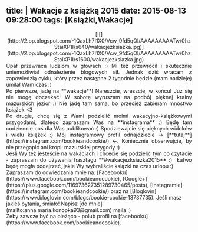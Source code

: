 title: |
	Wakacje z książką 2015
date: 2015-08-13 09:28:00
tags: [Książki,Wakacje]
---

<div class="content">

<div class="separator" style="clear: both; text-align: center!important;">[![](http://2.bp.blogspot.com/-1QaxLh7I1X0/Vcw_9fd5qQI/AAAAAAAAATw/0hzStaiXP1I/s640/wakacjezksiazka.jpg)](http://2.bp.blogspot.com/-1QaxLh7I1X0/Vcw_9fd5qQI/AAAAAAAAATw/0hzStaiXP1I/s1600/wakacjezksiazka.jpg)</div>

<div style="clear: both;">

<div style="text-align: justify;">Upał przewraca ludziom w głowach :) Mi też przewrócił i skutecznie uniemożliwiał odnalezienie blogowych sił. Jednak dziś wracam z zapowiedzią cyklu, który przez następne 2 tygodnie będzie (mam nadzieję) umilał Wam czas :)</div>

<div style="text-align: justify;">Po pierwsze, jadę na **wakacje**! Nareszcie, wreszcie, w końcu! Już się nie mogę doczekać! W sobotę wyruszam na podbój pięknej krainy mazurskich jezior :) Nie jadę tam sama, bo przecież zabieram mnóstwo książek <3</div>

<div style="text-align: justify;">Po drugie, chcę się z Wami podzielić moimi wakacyjno-książkowymi przygodami, dlatego zapraszam Was na **instagrama** :) Będę tam codziennie coś dla Was publikować :) Spodziewajcie się pięknych widoków i wielu książek :) Mój instagramowy profil odnajdziecie -> [**tutaj**](https://instagram.com/bookieandcookie/) <-. Koniecznie obserwujcie, by nie przegapić ani kropli mazurskiej przygody :)</div>

<div style="text-align: justify;">Jeśli Wy też jesteście na wakacjach i chcecie się podzielić tym co czytacie - zapraszam do używania hasztagu **#wakacjezksiazka2015** :)  Łatwo będę mogła podejrzeć, jakie Wy wybraliście książki na czas urlopu :) </div>

</div>

<div class="stopka" style="clear: both;">Zapraszam do odwiedzania mnie na: [Facebooku](https://www.facebook.com/bookieandcookie), [Google+](https://plus.google.com/116973627351289730465/posts), [Instagramie](https://instagram.com/bookieandcookie/) oraz na [Bloglovin](https://www.bloglovin.com/blogs/bookie-cookie-13737735).  
Jeśli masz jakieś pytania, śmiało! Napisz [do mnie](mailto:anna.maria.konopka93@gmail.com) maila :)</div>

</div>

<div class="blogger-post-footer">Żeby zawsze być na bieżąco - polub profil na [facebooku](https://www.facebook.com/bookieandcookie).</div>